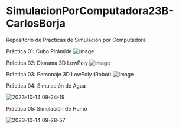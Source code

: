# SimulacionPorComputadora23B-CarlosBorja
 Repositorio de Prácticas de Simulación por Computadora

Práctica 01: Cubo Pirámide 
![image](https://github.com/xBorjazz/SimulacionPorComputadora23B-CarlosBorja/assets/124342314/abee1034-1782-4d75-9ed2-7048a3d73f41)

Práctica 02: Diorama 3D LowPoly
![image](https://github.com/xBorjazz/SimulacionPorComputadora23B-CarlosBorja/assets/124342314/f7766f1d-c244-41f6-a407-768561833013)

Práctica 03: Personaje 3D LowPoly (Robot)
![image](https://github.com/xBorjazz/SimulacionPorComputadora23B-CarlosBorja/assets/124342314/e425d147-36e3-4eb8-8de2-def738e75ef3)

Práctica 04: Simulación de Agua

![2023-10-14 09-24-19](https://github.com/xBorjazz/SimulacionPorComputadora23B-CarlosBorja/assets/124342314/94e615f8-6816-4b5e-877e-17de57c0dd35)

Práctica 05: Simulación de Humo

![2023-10-14 09-28-57](https://github.com/xBorjazz/SimulacionPorComputadora23B-CarlosBorja/assets/124342314/07db8fc3-3854-4bfa-9501-39d9bb26250b)

